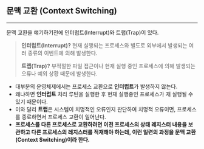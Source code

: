 ## 문맥 교환 (Context Switching)

---

문맥 교환을 얘기하기전에 인터럽트(Interrupt)와 트랩(Trap)이 있다.

> **인터럽트(Interrupt)?**
> 현재 실행되는 프로세스와 별도로 외부에서 발생되는 여러 종류의 이벤트에 의해 발생한다.
>
> **트랩(Trap)?**
> 부적절한 파일 접근이나 현재 실행 중인 프로세스에 의해 발생되는 오류나 예외 상황 때문에 발생한다.

* 대부분의 운영체제에서는 프로세스 교환으로 **인터럽트**가 발생하지 않는다. 
* 왜냐하면 **인터럽트** 처리 루틴을 실행한 후 현재 실행중인 프로세스가 재 실행될 수 있기 때문이다. 
* 이와 달리 **트랩**은 시스템이 치명적인 오류인지 판단하여 치명적 오류이면, 프로세스를 종료하면서 프로세스 교환이 일어난다. 
* **프로세스를 다른 프로세스로 교환하려면 이전 프로세스의 상태 레지스터 내용을 보관하고 다른 프로세스의 레지스터를 적재해야 하는데, 이런 일련의 과정을 문맥 교환(Context Switching)이라 한다.**